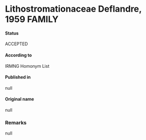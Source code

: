 Lithostromationaceae Deflandre, 1959 FAMILY
=======

#### Status
ACCEPTED

#### According to
IRMNG Homonym List

#### Published in
null

#### Original name
null

### Remarks
null